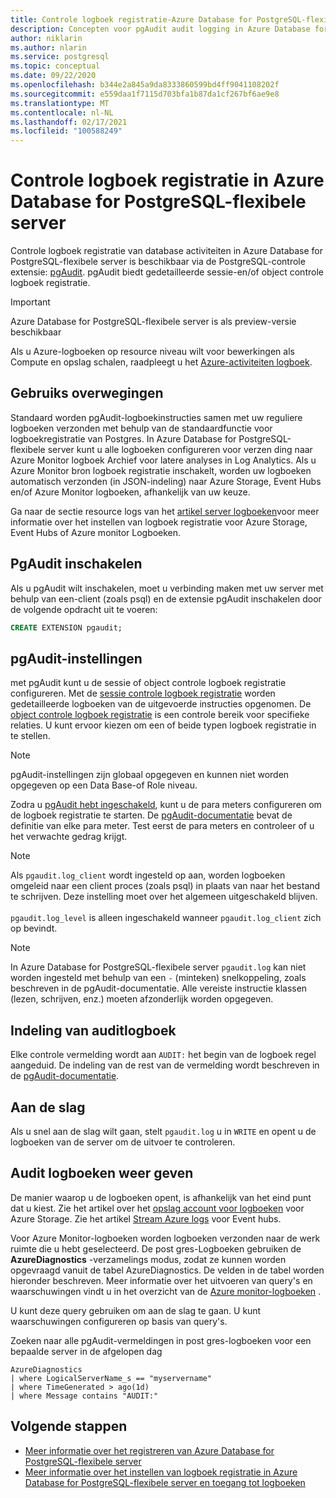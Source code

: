 ```yaml
---
title: Controle logboek registratie-Azure Database for PostgreSQL-flexibele server
description: Concepten voor pgAudit audit logging in Azure Database for PostgreSQL-flexibele server.
author: niklarin
ms.author: nlarin
ms.service: postgresql
ms.topic: conceptual
ms.date: 09/22/2020
ms.openlocfilehash: b344e2a845a9da8333860599bd4ff9041108202f
ms.sourcegitcommit: e559daa1f7115d703bfa1b87da1cf267bf6ae9e8
ms.translationtype: MT
ms.contentlocale: nl-NL
ms.lasthandoff: 02/17/2021
ms.locfileid: "100588249"
---
```

# <a name="audit-logging-in-azure-database-for-postgresql---flexible-server"></a>Controle logboek registratie in Azure Database for PostgreSQL-flexibele server

Controle logboek registratie van database activiteiten in Azure Database for PostgreSQL-flexibele server is beschikbaar via de PostgreSQL-controle extensie: [pgAudit](https://www.pgaudit.org/). pgAudit biedt gedetailleerde sessie-en/of object controle logboek registratie.

> [!IMPORTANT]
> Azure Database for PostgreSQL-flexibele server is als preview-versie beschikbaar

Als u Azure-logboeken op resource niveau wilt voor bewerkingen als Compute en opslag schalen, raadpleegt u het [Azure-activiteiten logboek](../../azure-monitor/essentials/platform-logs-overview.md).

## <a name="usage-considerations"></a>Gebruiks overwegingen
Standaard worden pgAudit-logboekinstructies samen met uw reguliere logboeken verzonden met behulp van de standaardfunctie voor logboekregistratie van Postgres. In Azure Database for PostgreSQL-flexibele server kunt u alle logboeken configureren voor verzen ding naar Azure Monitor logboek Archief voor latere analyses in Log Analytics. Als u Azure Monitor bron logboek registratie inschakelt, worden uw logboeken automatisch verzonden (in JSON-indeling) naar Azure Storage, Event Hubs en/of Azure Monitor logboeken, afhankelijk van uw keuze.

Ga naar de sectie resource logs van het [artikel server logboeken](concepts-logging.md)voor meer informatie over het instellen van logboek registratie voor Azure Storage, Event Hubs of Azure monitor Logboeken.

## <a name="enabling-pgaudit"></a>PgAudit inschakelen

Als u pgAudit wilt inschakelen, moet u verbinding maken met uw server met behulp van een-client (zoals psql) en de extensie pgAudit inschakelen door de volgende opdracht uit te voeren:
```SQL
CREATE EXTENSION pgaudit;
```

## <a name="pgaudit-settings"></a>pgAudit-instellingen

met pgAudit kunt u de sessie of object controle logboek registratie configureren. Met de [sessie controle logboek registratie](https://github.com/pgaudit/pgaudit/blob/master/README.md#session-audit-logging) worden gedetailleerde logboeken van de uitgevoerde instructies opgenomen. De [object controle logboek registratie](https://github.com/pgaudit/pgaudit/blob/master/README.md#object-audit-logging) is een controle bereik voor specifieke relaties. U kunt ervoor kiezen om een of beide typen logboek registratie in te stellen. 

> [!NOTE]
> pgAudit-instellingen zijn globaal opgegeven en kunnen niet worden opgegeven op een Data Base-of Role niveau.

Zodra u [pgAudit hebt ingeschakeld](#enabling-pgaudit), kunt u de para meters configureren om de logboek registratie te starten. De [pgAudit-documentatie](https://github.com/pgaudit/pgaudit/blob/master/README.md#settings) bevat de definitie van elke para meter. Test eerst de para meters en controleer of u het verwachte gedrag krijgt.

> [!NOTE]
> Als `pgaudit.log_client` wordt ingesteld op aan, worden logboeken omgeleid naar een client proces (zoals psql) in plaats van naar het bestand te schrijven. Deze instelling moet over het algemeen uitgeschakeld blijven. <br> <br>
> `pgaudit.log_level` is alleen ingeschakeld wanneer `pgaudit.log_client` zich op bevindt.

> [!NOTE]
> In Azure Database for PostgreSQL-flexibele server `pgaudit.log` kan niet worden ingesteld met behulp van een `-` (minteken) snelkoppeling, zoals beschreven in de pgAudit-documentatie. Alle vereiste instructie klassen (lezen, schrijven, enz.) moeten afzonderlijk worden opgegeven.

## <a name="audit-log-format"></a>Indeling van auditlogboek
Elke controle vermelding wordt aan `AUDIT:` het begin van de logboek regel aangeduid. De indeling van de rest van de vermelding wordt beschreven in de [pgAudit-documentatie](https://github.com/pgaudit/pgaudit/blob/master/README.md#format).

## <a name="getting-started"></a>Aan de slag
Als u snel aan de slag wilt gaan, stelt `pgaudit.log` u in `WRITE` en opent u de logboeken van de server om de uitvoer te controleren. 

## <a name="viewing-audit-logs"></a>Audit logboeken weer geven
De manier waarop u de logboeken opent, is afhankelijk van het eind punt dat u kiest. Zie het artikel over het [opslag account voor logboeken](../../azure-monitor/essentials/resource-logs.md#send-to-azure-storage) voor Azure Storage. Zie het artikel [Stream Azure logs](../../azure-monitor/essentials/resource-logs.md#send-to-azure-event-hubs) voor Event hubs.

Voor Azure Monitor-logboeken worden logboeken verzonden naar de werk ruimte die u hebt geselecteerd. De post gres-Logboeken gebruiken de **AzureDiagnostics** -verzamelings modus, zodat ze kunnen worden opgevraagd vanuit de tabel AzureDiagnostics. De velden in de tabel worden hieronder beschreven. Meer informatie over het uitvoeren van query's en waarschuwingen vindt u in het overzicht van de [Azure monitor-logboeken](../../azure-monitor/logs/log-query-overview.md) .

U kunt deze query gebruiken om aan de slag te gaan. U kunt waarschuwingen configureren op basis van query's.

Zoeken naar alle pgAudit-vermeldingen in post gres-logboeken voor een bepaalde server in de afgelopen dag
```kusto
AzureDiagnostics
| where LogicalServerName_s == "myservername"
| where TimeGenerated > ago(1d) 
| where Message contains "AUDIT:"
```

## <a name="next-steps"></a>Volgende stappen
- [Meer informatie over het registreren van Azure Database for PostgreSQL-flexibele server](concepts-logging.md)
- [Meer informatie over het instellen van logboek registratie in Azure Database for PostgreSQL-flexibele server en toegang tot logboeken](howto-configure-and-access-logs.md)
